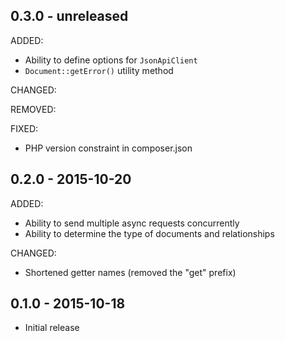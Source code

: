 ## 0.3.0 - unreleased

ADDED:

- Ability to define options for `JsonApiClient`
- `Document::getError()` utility method 

CHANGED:

REMOVED:

FIXED:

- PHP version constraint in composer.json

## 0.2.0 - 2015-10-20

ADDED:

- Ability to send multiple async requests concurrently
- Ability to determine the type of documents and relationships

CHANGED:

- Shortened getter names (removed the "get" prefix)

## 0.1.0 - 2015-10-18

- Initial release
